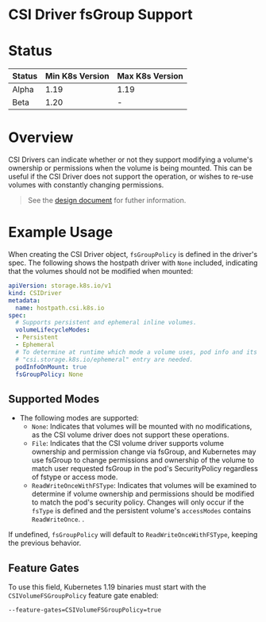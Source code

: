 # CSI Driver fsGroup Support

# Status

Status | Min K8s Version | Max K8s Version 
--|--|--
Alpha | 1.19 | 1.19
Beta | 1.20 | -

# Overview

CSI Drivers can indicate whether or not they support modifying a volume's ownership or permissions when the volume is being mounted. This can be useful if the CSI Driver does not support the operation, or wishes to re-use volumes with constantly changing permissions.

> See the [design document](https://github.com/kubernetes/enhancements/tree/master/keps/sig-storage/1682-csi-driver-skip-permission) for futher information.

# Example Usage
When creating the CSI Driver object, `fsGroupPolicy` is defined in the driver's spec. The following shows the hostpath driver with `None` included, indicating that the volumes should not be modified when mounted:

```yaml
apiVersion: storage.k8s.io/v1
kind: CSIDriver
metadata:
  name: hostpath.csi.k8s.io
spec:
  # Supports persistent and ephemeral inline volumes.
  volumeLifecycleModes:
  - Persistent
  - Ephemeral
  # To determine at runtime which mode a volume uses, pod info and its
  # "csi.storage.k8s.io/ephemeral" entry are needed.
  podInfoOnMount: true
  fsGroupPolicy: None
```

## Supported Modes

  * The following modes are supported:
    * `None`: Indicates that volumes will be mounted with no modifications, as the CSI volume driver does not support these operations.
    * `File`: Indicates that the CSI volume driver supports volume ownership and permission change via fsGroup, and Kubernetes may use fsGroup to change permissions and ownership of the volume to match user requested fsGroup in the pod's SecurityPolicy regardless of fstype or access mode.
    * `ReadWriteOnceWithFSType`: Indicates that volumes will be examined to determine if volume ownership and permissions should be modified to match the pod's security policy. 
      Changes will only occur if the `fsType` is defined and the persistent volume's `accessModes` contains `ReadWriteOnce`. .

If undefined, `fsGroupPolicy` will default to `ReadWriteOnceWithFSType`, keeping the previous behavior.

## Feature Gates
To use this field, Kubernetes 1.19 binaries must start with the `CSIVolumeFSGroupPolicy` feature gate enabled:
```
--feature-gates=CSIVolumeFSGroupPolicy=true
```
